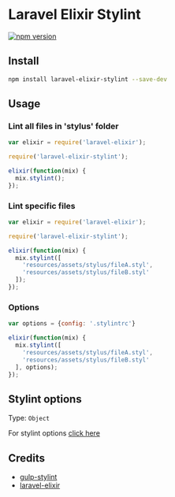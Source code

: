 # Laravel Elixir Stylint

[![npm version](https://badge.fury.io/js/laravel-elixir-stylint.svg)](https://badge.fury.io/js/laravel-elixir-stylint)

## Install

```sh
npm install laravel-elixir-stylint --save-dev
```

## Usage

### Lint all files in 'stylus' folder
```javascript
var elixir = require('laravel-elixir');

require('laravel-elixir-stylint');

elixir(function(mix) {
  mix.stylint();
});
```
### Lint specific files
```javascript
var elixir = require('laravel-elixir');

require('laravel-elixir-stylint');

elixir(function(mix) {
  mix.stylint([
    'resources/assets/stylus/fileA.styl',
    'resources/assets/stylus/fileB.styl'
  ]);
});
```

### Options
```javascript
var options = {config: '.stylintrc'}

elixir(function(mix) {
  mix.stylint([
    'resources/assets/stylus/fileA.styl',
    'resources/assets/stylus/fileB.styl'
  ], options);
});
```


## Stylint options
Type: `Object`

For stylint options [click here](https://github.com/SimenB/stylint#options)

## Credits
- [gulp-stylint](https://github.com/danielhusar/gulp-stylint)
- [laravel-elixir](https://github.com/laravel/elixir)